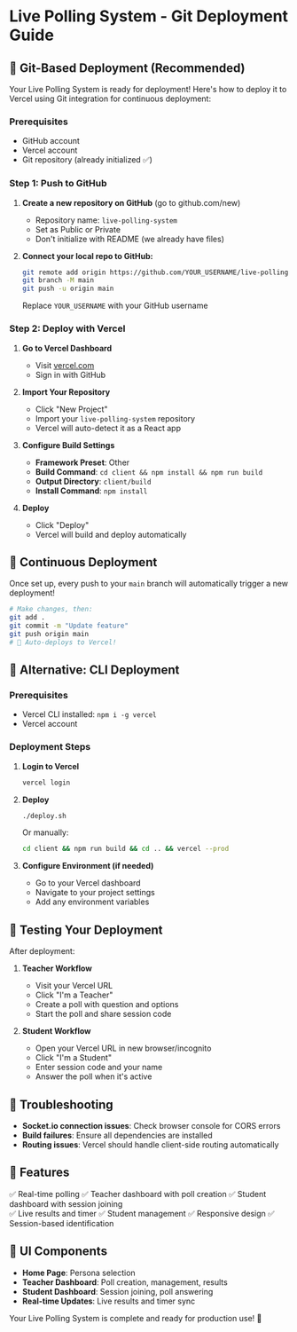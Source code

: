 # Live Polling System - Git Deployment Guide

## 🚀 Git-Based Deployment (Recommended)

Your Live Polling System is ready for deployment! Here's how to deploy it to Vercel using Git integration for continuous deployment:

### Prerequisites

- GitHub account
- Vercel account
- Git repository (already initialized ✅)

### Step 1: Push to GitHub

1. **Create a new repository on GitHub** (go to github.com/new)

   - Repository name: `live-polling-system`
   - Set as Public or Private
   - Don't initialize with README (we already have files)

2. **Connect your local repo to GitHub:**
   ```bash
   git remote add origin https://github.com/YOUR_USERNAME/live-polling-system.git
   git branch -M main
   git push -u origin main
   ```
   Replace `YOUR_USERNAME` with your GitHub username

### Step 2: Deploy with Vercel

1. **Go to Vercel Dashboard**

   - Visit [vercel.com](https://vercel.com)
   - Sign in with GitHub

2. **Import Your Repository**

   - Click "New Project"
   - Import your `live-polling-system` repository
   - Vercel will auto-detect it as a React app

3. **Configure Build Settings**

   - **Framework Preset**: Other
   - **Build Command**: `cd client && npm install && npm run build`
   - **Output Directory**: `client/build`
   - **Install Command**: `npm install`

4. **Deploy**
   - Click "Deploy"
   - Vercel will build and deploy automatically

## 🔄 Continuous Deployment

Once set up, every push to your `main` branch will automatically trigger a new deployment!

```bash
# Make changes, then:
git add .
git commit -m "Update feature"
git push origin main
# 🎉 Auto-deploys to Vercel!
```

## 📱 Alternative: CLI Deployment

### Prerequisites

- Vercel CLI installed: `npm i -g vercel`
- Vercel account

### Deployment Steps

1. **Login to Vercel**

   ```bash
   vercel login
   ```

2. **Deploy**

   ```bash
   ./deploy.sh
   ```

   Or manually:

   ```bash
   cd client && npm run build && cd .. && vercel --prod
   ```

3. **Configure Environment (if needed)**
   - Go to your Vercel dashboard
   - Navigate to your project settings
   - Add any environment variables

## 🎯 Testing Your Deployment

After deployment:

1. **Teacher Workflow**

   - Visit your Vercel URL
   - Click "I'm a Teacher"
   - Create a poll with question and options
   - Start the poll and share session code

2. **Student Workflow**
   - Open your Vercel URL in new browser/incognito
   - Click "I'm a Student"
   - Enter session code and your name
   - Answer the poll when it's active

## 🔧 Troubleshooting

- **Socket.io connection issues**: Check browser console for CORS errors
- **Build failures**: Ensure all dependencies are installed
- **Routing issues**: Vercel should handle client-side routing automatically

## 📱 Features

✅ Real-time polling
✅ Teacher dashboard with poll creation
✅ Student dashboard with session joining  
✅ Live results and timer
✅ Student management
✅ Responsive design
✅ Session-based identification

## 🎨 UI Components

- **Home Page**: Persona selection
- **Teacher Dashboard**: Poll creation, management, results
- **Student Dashboard**: Session joining, poll answering
- **Real-time Updates**: Live results and timer sync

Your Live Polling System is complete and ready for production use! 🎉
